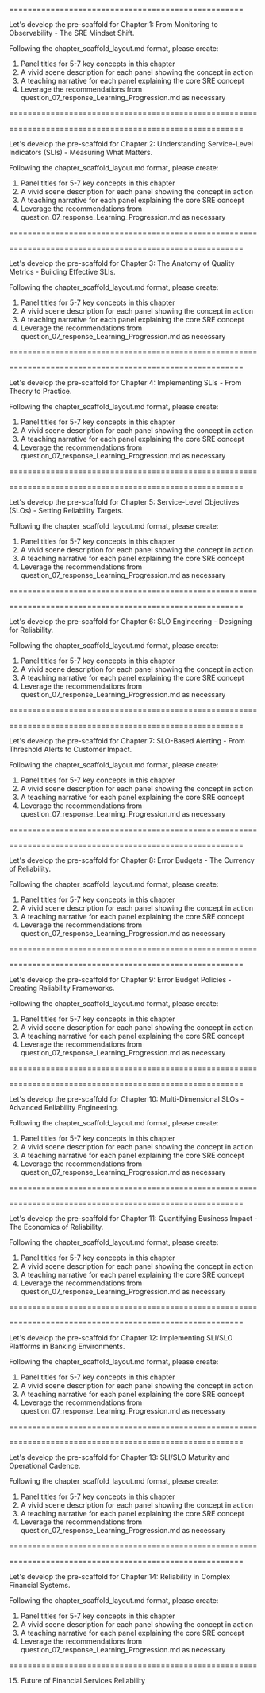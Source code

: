 
===================================================

   Let's develop the pre-scaffold for Chapter 1: From Monitoring to Observability - The SRE Mindset Shift.

   Following the chapter_scaffold_layout.md format, please create:
   1. Panel titles for 5-7 key concepts in this chapter
   2. A vivid scene description for each panel showing the concept in action
   3. A teaching narrative for each panel explaining the core SRE concept
   4. Leverage the recommendations from question_07_response_Learning_Progression.md as necessary

======================================================


===================================================

   Let's develop the pre-scaffold for Chapter 2: Understanding Service-Level Indicators (SLIs) - Measuring What Matters.

   Following the chapter_scaffold_layout.md format, please create:
   1. Panel titles for 5-7 key concepts in this chapter
   2. A vivid scene description for each panel showing the concept in action
   3. A teaching narrative for each panel explaining the core SRE concept
   4. Leverage the recommendations from question_07_response_Learning_Progression.md as necessary

======================================================


===================================================

   Let's develop the pre-scaffold for Chapter 3: The Anatomy of Quality Metrics - Building Effective SLIs.

   Following the chapter_scaffold_layout.md format, please create:
   1. Panel titles for 5-7 key concepts in this chapter
   2. A vivid scene description for each panel showing the concept in action
   3. A teaching narrative for each panel explaining the core SRE concept
   4. Leverage the recommendations from question_07_response_Learning_Progression.md as necessary

======================================================


===================================================

   Let's develop the pre-scaffold for Chapter 4: Implementing SLIs - From Theory to Practice.

   Following the chapter_scaffold_layout.md format, please create:
   1. Panel titles for 5-7 key concepts in this chapter
   2. A vivid scene description for each panel showing the concept in action
   3. A teaching narrative for each panel explaining the core SRE concept
   4. Leverage the recommendations from question_07_response_Learning_Progression.md as necessary

======================================================


===================================================

   Let's develop the pre-scaffold for Chapter 5: Service-Level Objectives (SLOs) - Setting Reliability Targets.

   Following the chapter_scaffold_layout.md format, please create:
   1. Panel titles for 5-7 key concepts in this chapter
   2. A vivid scene description for each panel showing the concept in action
   3. A teaching narrative for each panel explaining the core SRE concept
   4. Leverage the recommendations from question_07_response_Learning_Progression.md as necessary

======================================================


===================================================

   Let's develop the pre-scaffold for Chapter 6: SLO Engineering - Designing for Reliability.

   Following the chapter_scaffold_layout.md format, please create:
   1. Panel titles for 5-7 key concepts in this chapter
   2. A vivid scene description for each panel showing the concept in action
   3. A teaching narrative for each panel explaining the core SRE concept
   4. Leverage the recommendations from question_07_response_Learning_Progression.md as necessary

======================================================


===================================================

   Let's develop the pre-scaffold for Chapter 7: SLO-Based Alerting - From Threshold Alerts to Customer Impact.

   Following the chapter_scaffold_layout.md format, please create:
   1. Panel titles for 5-7 key concepts in this chapter
   2. A vivid scene description for each panel showing the concept in action
   3. A teaching narrative for each panel explaining the core SRE concept
   4. Leverage the recommendations from question_07_response_Learning_Progression.md as necessary

======================================================


===================================================

   Let's develop the pre-scaffold for Chapter 8: Error Budgets - The Currency of Reliability.

   Following the chapter_scaffold_layout.md format, please create:
   1. Panel titles for 5-7 key concepts in this chapter
   2. A vivid scene description for each panel showing the concept in action
   3. A teaching narrative for each panel explaining the core SRE concept
   4. Leverage the recommendations from question_07_response_Learning_Progression.md as necessary

======================================================


===================================================

   Let's develop the pre-scaffold for Chapter 9: Error Budget Policies - Creating Reliability Frameworks.

   Following the chapter_scaffold_layout.md format, please create:
   1. Panel titles for 5-7 key concepts in this chapter
   2. A vivid scene description for each panel showing the concept in action
   3. A teaching narrative for each panel explaining the core SRE concept
   4. Leverage the recommendations from question_07_response_Learning_Progression.md as necessary

======================================================


===================================================

   Let's develop the pre-scaffold for Chapter 10: Multi-Dimensional SLOs - Advanced Reliability Engineering.

   Following the chapter_scaffold_layout.md format, please create:
   1. Panel titles for 5-7 key concepts in this chapter
   2. A vivid scene description for each panel showing the concept in action
   3. A teaching narrative for each panel explaining the core SRE concept
   4. Leverage the recommendations from question_07_response_Learning_Progression.md as necessary

======================================================


===================================================

   Let's develop the pre-scaffold for Chapter 11: Quantifying Business Impact - The Economics of Reliability.

   Following the chapter_scaffold_layout.md format, please create:
   1. Panel titles for 5-7 key concepts in this chapter
   2. A vivid scene description for each panel showing the concept in action
   3. A teaching narrative for each panel explaining the core SRE concept
   4. Leverage the recommendations from question_07_response_Learning_Progression.md as necessary

======================================================


===================================================

   Let's develop the pre-scaffold for Chapter 12: Implementing SLI/SLO Platforms in Banking Environments.

   Following the chapter_scaffold_layout.md format, please create:
   1. Panel titles for 5-7 key concepts in this chapter
   2. A vivid scene description for each panel showing the concept in action
   3. A teaching narrative for each panel explaining the core SRE concept
   4. Leverage the recommendations from question_07_response_Learning_Progression.md as necessary

======================================================


===================================================

   Let's develop the pre-scaffold for Chapter 13: SLI/SLO Maturity and Operational Cadence.

   Following the chapter_scaffold_layout.md format, please create:
   1. Panel titles for 5-7 key concepts in this chapter
   2. A vivid scene description for each panel showing the concept in action
   3. A teaching narrative for each panel explaining the core SRE concept
   4. Leverage the recommendations from question_07_response_Learning_Progression.md as necessary

======================================================


===================================================

   Let's develop the pre-scaffold for Chapter 14: Reliability in Complex Financial Systems.

   Following the chapter_scaffold_layout.md format, please create:
   1. Panel titles for 5-7 key concepts in this chapter
   2. A vivid scene description for each panel showing the concept in action
   3. A teaching narrative for each panel explaining the core SRE concept
   4. Leverage the recommendations from question_07_response_Learning_Progression.md as necessary

======================================================

15. Future of Financial Services Reliability